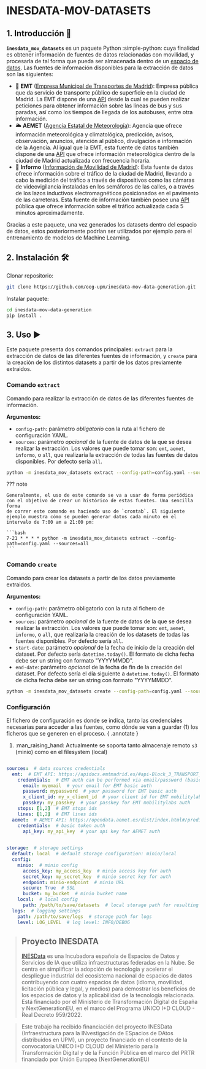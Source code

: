 # INESDATA-MOV-DATASETS

## 1. Introducción 📔

**`inesdata_mov_datasets`** es un paquete Python :simple-python: cuya finalidad es obtener información de fuentes de datos relacionadas con movilidad, y procesarla de tal forma que pueda ser almacenada dentro de un [espacio de datos](https://docs.internationaldataspaces.org/ids-knowledgebase/). Las fuentes de información disponibles para la extracción de datos son las siguientes:

- 🚌 **EMT** ([Empresa Municipal de Transportes de Madrid](https://www.emtmadrid.es/Home)): Empresa pública que da servicio de transporte público de superficie en la ciudad de Madrid.
La EMT dispone de una [API](https://apidocs.emtmadrid.es/) desde la cual se pueden realizar peticiones para obtener información sobre las líneas de bus y sus paradas, así como los tiempos de llegada de los autobuses, entre otra información.
- 🌥️ **AEMET** ([Agencia Estatal de Meteorología](https://www.aemet.es/es/portada)): Agencia que ofrece información meteorológica y climatológica, predicción, avisos, observación, anuncios, atención al público, divulgación e información de la Agencia.
Al igual que la EMT, esta fuente de datos también dispone de una [API](https://opendata.aemet.es/opendata/api/) que ofrece información meteorológica dentro de la ciudad de Madrid actualizada con frecuencia horaria.
- 🚦 **Informo** ([Información de Movilidad de Madrid](https://informo.madrid.es/#/realtime?panel=live)): Esta fuente de datos ofrece información sobre el tráfico de la ciudad de Madrid, llevando a cabo la medición del tráfico a través de dispositivos como las cámaras de videovigilancia instaladas en los semáforos de las calles, o a través de los lazos inductivos electromagnéticos posicionados en el pavimento de las carreteras.
Esta fuente de información también posee una [API](https://informo.madrid.es/informo/tmadrid/pm.xml) pública que ofrece información sobre el tráfico actualizada cada 5 minutos aproximadamente.

Gracias a este paquete, una vez generados los datasets dentro del espacio de datos, estos posteriormente podrían ser utilizados por ejemplo para el entrenamiento de modelos de Machine Learning.

## 2. Instalación 🛠️

Clonar repositorio:

```bash
git clone https://github.com/oeg-upm/inesdata-mov-data-generation.git
```

Instalar paquete:

```bash
cd inesdata-mov-data-generation
pip install .
```

## 3. Uso ▶️

Este paquete presenta dos comandos principales: `extract` para la extracción de datos de las diferentes fuentes de información, y `create` para la creación de los distintos datasets a partir de los datos previamente extraidos.

### Comando `extract`

Comando para realizar la extracción de datos de las diferentes fuentes de información.

**Argumentos:**

- `config-path`: parámetro _obligatorio_ con la ruta al fichero de configuración YAML.
- `sources`: parámetro _opcional_ de la fuente de datos de la que se desea realizar la extracción. Los valores que puede tomar son: `emt`, `aemet`, `informo`, o `all`, que realizaría la extracción de todas las fuentes de datos disponibles. Por defecto sería `all`.

```bash
python -m inesdata_mov_datasets extract --config-path=config.yaml --sources=all
```

??? note

    Generalmente, el uso de este comando se va a usar de forma periódica con el objetivo de crear un histórico de estas fuentes. Una sencilla forma
    de correr este comando es haciendo uso de `crontab`. El siguiente ejemplo muestra cómo se pueden generar datos cada minuto en el intervalo de 7:00 am a 21:00 pm:

    ```bash
    7-21 * * * * python -m inesdata_mov_datasets extract --config-path=config.yaml --sources=all
    ```

### Comando `create`

Comando para crear los datasets a partir de los datos previamente extraidos.

**Argumentos:**

- `config-path`: parámetro obligatorio con la ruta al fichero de configuración YAML.
- `sources`: parámetro _opcional_ de la fuente de datos de la que se desea realizar la extracción. Los valores que puede tomar son: `emt`, `aemet`, `informo`, o `all`, que realizaría la creación de los datasets de todas las fuentes disponibles. Por defecto sería `all`.
- `start-date`: parámetro _opcional_ de la fecha de inicio de la creación del dataset. Por defecto sería `datetime.today()`. El formato de dicha fecha debe ser un string con formato "YYYYMMDD".
- `end-date`: parámetro _opcional_ de la fecha de fin de la creación del dataset. Por defecto sería el día siguiente a `datetime.today()`. El formato de dicha fecha debe ser un string con formato "YYYYMMDD".


```bash
python -m inesdata_mov_datasets create --config-path=config.yaml --sources=all --start-date=20240311 --end-date=20240312
```

### Configuración

El fichero de configuración es donde se indica, tanto las credenciales necesarias para acceder a las fuentes, como dónde se van a guardar (1) los ficheros que se generen en el proceso. 
{ .annotate }

1.  :man_raising_hand: Actualmente se soporta tanto almacenaje remoto `s3` (minio) como en el filesystem (local)

``` yaml

sources:  # data sources credentials
  emt:  # EMT API: https://apidocs.emtmadrid.es/#api-Block_3_TRANSPORT_BUSEMTMAD
    credentials:  # EMT auth can be performed via email/password (basic) or via https://mobilitylabs.emtmadrid.es
      email: myemail  # your email for EMT basic auth
      password: mypassword  # your password for EMT basic auth
      x_client_id: my_x_client_id  # your client id for EMT mobilitylabs auth
      passkey: my_passkey  # your passkey for EMT mobilitylabs auth
    stops: [1,2]  # EMT stops ids
    lines: [1,2]  # EMT lines ids
  aemet:  # AEMET API: https://opendata.aemet.es/dist/index.html#/predicciones-especificas/Predicci%C3%B3n%20por%20municipios%20horaria.%20Tiempo%20actual.
    credentials:  # basic token auth
      api_key: my_api_key  # your api key for AEMET auth
  

storage:  # storage settings
  default: local  # default storage configuration: minio/local
  config: 
    minio:  # minio config
      access_key: my_access_key  # minio access key for auth
      secret_key: my_secret_key  # minio secret key for auth
      endpoint: minio-endpoint  # minio URL
      secure: True  # SSL
      bucket: my_bucket  # minio bucket name
    local:  # local config
      path: /path/to/save/datasets  # local storage path for resulting generated datasets
  logs:  # logging settings
    path: /path/to/save/logs  # storage path for logs
    level: LOG_LEVEL  # log level: INFO/DEBUG
```


> ## Proyecto INESDATA
>
> [INESData](https://inesdata-project.eu/) es una Incubadora española de Espacios de Datos y Servicios de IA que utiliza infraestructuras federadas en la Nube. Se centra en simplificar la adopción de tecnología y acelerar el despliegue industrial del ecosistema nacional de espacios de datos contribuyendo con cuatro espacios de datos (idioma, movilidad, licitación pública y legal, y medios) para demostrar los beneficios de los espacios de datos y la aplicabilidad de la tecnología relacionada. Está financiado por el Ministerio de Transformación Digital de España y NextGenerationEU, en el marco del Programa UNICO I+D CLOUD - Real Decreto 959/2022.

>Este trabajo ha recibido financiación del proyecto INESData (Infraestructura para la INvestigación de ESpacios de DAtos distribuidos en UPM), un proyecto financiado en el contexto de la convocatoria UNICO I+D CLOUD del Ministerio para la Transformación Digital y de la Función Pública en el marco del PRTR financiado por Unión Europea (NextGenerationEU)

